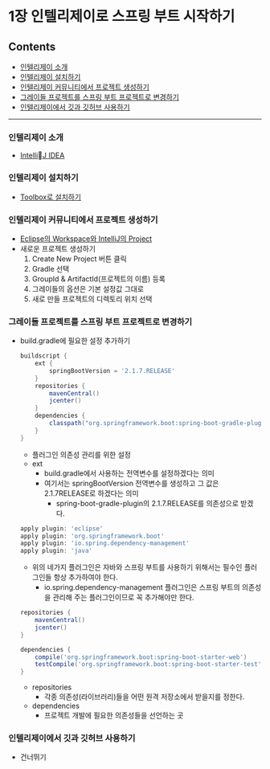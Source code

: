 # 1장 인텔리제이로 스프링 부트 시작하기

## Contents
- [인텔리제이 소개](#인텔리제이-소개)
- [인텔리제이 설치하기](#인텔리제이-설치하기)
- [인텔리제이 커뮤니티에서 프로젝트 생성하기](#인텔리제이-커뮤니티에서-프로젝트-생성하기)
- [그레이들 프로젝트를 스프링 부트 프로젝트로 변경하기](#그레이들-프로젝트를-스프링-부트-프로젝트로-변경하기)
- [인텔리제이에서 깃과 깃허브 사용하기](#인텔리제이에서-깃과-깃허브-사용하기)

---

### 인텔리제이 소개
- [IntelliJ IDEA](https://www.jetbrains.com/ko-kr/idea/)

### 인텔리제이 설치하기
- [Toolbox로 설치하기](https://www.jetbrains.com/toolbox-app/)

### 인텔리제이 커뮤니티에서 프로젝트 생성하기
- [Eclipse의 Workspace와 IntelliJ의 Project](https://jojoldu.tistory.com/334)
- 새로운 프로젝트 생성하기
  1. Create New Project 버튼 클릭
  2. Gradle 선택
  3. GroupId & ArtifactId(프로젝트의 이름) 등록
  4. 그레이들의 옵션은 기본 설정값 그대로
  5. 새로 만들 프로젝트의 디렉토리 위치 선택

### 그레이들 프로젝트를 스프링 부트 프로젝트로 변경하기
- build.gradle에 필요한 설정 추가하기
  ```gradle
  buildscript {
      ext {
          springBootVersion = '2.1.7.RELEASE'
      }
      repositories {
          mavenCentral()
          jcenter()
      }
      dependencies {
          classpath("org.springframework.boot:spring-boot-gradle-plugin:${springBootVersion}")
      }
  }
  ```
  - 플러그인 의존성 관리를 위한 설정
  - ext
    - build.gradle에서 사용하는 전역변수를 설정하겠다는 의미
    - 여기서는 springBootVersion 전역변수를 생성하고 그 값은 2.1.7RELEASE로 하겠다는 의미
      - spring-boot-gradle-plugin의 2.1.7.RELEASE를 의존성으로 받겠다.
  ```gradle
  apply plugin: 'eclipse'
  apply plugin: 'org.springframework.boot'
  apply plugin: 'io.spring.dependency-management'
  apply plugin: 'java'
  ```
  - 위의 네가지 플러그인은 자바와 스프링 부트를 사용하기 위해서는 필수인 플러그인들 항상 추가하여야 한다.
    - io.spring.dependency-management 플러그인은 스프링 부트의 의존성을 관리해 주는 플러그인이므로 꼭 추가해야만 한다.
  ```gradle
  repositories {
      mavenCentral()
      jcenter()
  }

  dependencies {
      compile('org.springframework.boot:spring-boot-starter-web')
      testCompile('org.springframework.boot:spring-boot-starter-test')
  }
  ```
  - repositories
    - 각종 의존성(라이브러리)들을 어떤 원격 저장소에서 받을지를 정한다.
  - dependencies
    - 프로젝트 개발에 필요한 의존성들을 선언하는 곳

### 인텔리제이에서 깃과 깃허브 사용하기
- 건너뛰기
